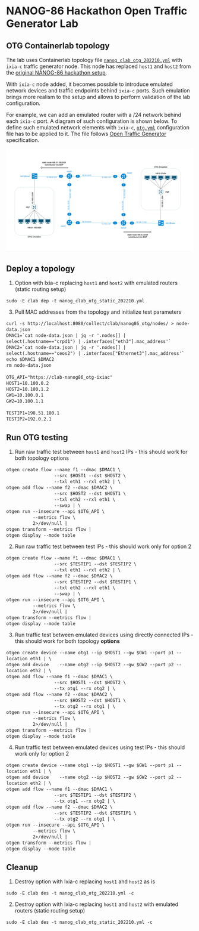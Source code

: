 # NANOG-86 Hackathon Open Traffic Generator Lab

## OTG Containerlab topology 

The lab uses Containerlab topology file [`nanog_clab_otg_202210.yml`](nanog_clab_otg_202210.yml) with `ixia-c` traffic generator node. This node has replaced `host1` and `host2` from the [original NANOG-86 hackathon setup](nanog_clab_graphite_20221007_2.yaml).

With `ixia-c` node added, it becomes possible to introduce emulated network devices and traffic endpoints behind `ixia-c` ports. Such emulation brings more realism to the setup and allows to perform validation of the lab configuration.

For example, we can add an emulated router with a /24 network behind each `ixia-c` port. A diagram of such configuration is shown below. To define such emulated network elements with `ixia-c`, [`otg.yml`](otg.yml) configuration file has to be applied to it. The file follows [Open Traffic Generator](https://otg.dev) specification.

![Diagram](images/n86-otg.png)

## Deploy a topology

1. Option with Ixia-c replacing `host1` and `host2` with emulated routers (static routing setup)

  ```Shell
  sudo -E clab dep -t nanog_clab_otg_static_202210.yml
  ```

3. Pull MAC addresses from the topology and initialize test parameters

  ```Shell
  curl -s http://localhost:8080/collect/clab/nanog86_otg/nodes/ > node-data.json
  DMAC1=`cat node-data.json | jq -r '.nodes[] | select(.hostname=="crpd1") | .interfaces["eth3"].mac_address'`
  DMAC2=`cat node-data.json | jq -r '.nodes[] | select(.hostname=="ceos2") | .interfaces["Ethernet3"].mac_address'`
  echo $DMAC1 $DMAC2
  rm node-data.json

  OTG_API="https://clab-nanog86_otg-ixiac"
  HOST1=10.100.0.2
  HOST2=10.100.1.2
  GW1=10.100.0.1
  GW2=10.100.1.1

  TESTIP1=198.51.100.1
  TESTIP2=192.0.2.1
  ```

## Run OTG testing


1. Run raw traffic test between `host1` and `host2` IPs - this should work for both topology options

  ```Shell
  otgen create flow --name f1 --dmac $DMAC1 \
                    --src $HOST1 --dst $HOST2 \
                    --txl eth1 --rxl eth2 | \
  otgen add flow --name f2 --dmac $DMAC2 \
                    --src $HOST2 --dst $HOST1 \
                    --txl eth2 --rxl eth1 \
                    --swap | \
  otgen run --insecure --api $OTG_API \
            --metrics flow \
            2>/dev/null |
  otgen transform --metrics flow |
  otgen display --mode table
  ```

2. Run raw traffic test between test IPs - this should work only for option 2

  ```Shell
  otgen create flow --name f1 --dmac $DMAC1 \
                    --src $TESTIP1 --dst $TESTIP2 \
                    --txl eth1 --rxl eth2 | \
  otgen add flow --name f2 --dmac $DMAC2 \
                    --src $TESTIP2 --dst $TESTIP1 \
                    --txl eth2 --rxl eth1 \
                    --swap | \
  otgen run --insecure --api $OTG_API \
            --metrics flow \
            2>/dev/null |
  otgen transform --metrics flow |
  otgen display --mode table
  ```

3. Run traffic test between emulated devices using directly connected IPs - this should work for both topology **options**

  ```Shell
  otgen create device --name otg1 --ip $HOST1 --gw $GW1 --port p1 --location eth1 | \
  otgen add device    --name otg2 --ip $HOST2 --gw $GW2 --port p2 --location eth2 | \
  otgen add flow --name f1 --dmac $DMAC1 \
                    --src $HOST1 --dst $HOST2 \
                    --tx otg1 --rx otg2 | \
  otgen add flow --name f2 --dmac $DMAC2 \
                    --src $HOST2 --dst $HOST1 \
                    --tx otg2 --rx otg1 | \
  otgen run --insecure --api $OTG_API \
            --metrics flow \
            2>/dev/null |
  otgen transform --metrics flow |
  otgen display --mode table
  ```

4. Run traffic test between emulated devices using test IPs - this should work only for option 2

  ```Shell
  otgen create device --name otg1 --ip $HOST1 --gw $GW1 --port p1 --location eth1 | \
  otgen add device    --name otg2 --ip $HOST2 --gw $GW2 --port p2 --location eth2 | \
  otgen add flow --name f1 --dmac $DMAC1 \
                    --src $TESTIP1 --dst $TESTIP2 \
                    --tx otg1 --rx otg2 | \
  otgen add flow --name f2 --dmac $DMAC2 \
                    --src $TESTIP2 --dst $TESTIP1 \
                    --tx otg2 --rx otg1 | \
  otgen run --insecure --api $OTG_API \
            --metrics flow \
            2>/dev/null |
  otgen transform --metrics flow |
  otgen display --mode table
  ```


## Cleanup


1. Destroy option with Ixia-c replacing `host1` and `host2` as is

  ```Shell
  sudo -E clab des -t nanog_clab_otg_202210.yml -c
  ```

2. Destroy option with Ixia-c replacing `host1` and `host2` with emulated routers (static routing setup)

  ```Shell
  sudo -E clab des -t nanog_clab_otg_static_202210.yml -c
  ```

